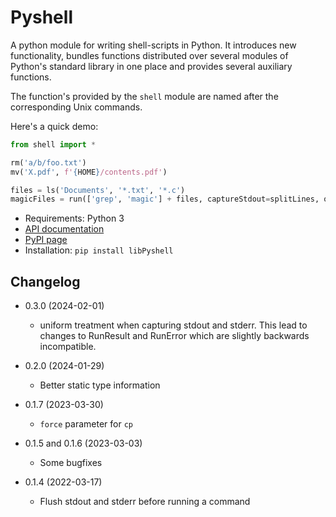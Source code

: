 # Pyshell

A python module for writing shell-scripts in Python. It introduces
new functionality, bundles functions distributed over several modules of
Python's standard library in one place and provides several auxiliary functions.

The function's provided by the `shell` module are named after the corresponding
Unix commands.

Here's a quick demo:

~~~python
from shell import *

rm('a/b/foo.txt')
mv('X.pdf', f'{HOME}/contents.pdf')

files = ls('Documents', '*.txt', '*.c')
magicFiles = run(['grep', 'magic'] + files, captureStdout=splitLines, onError='ignore').stdout
~~~

* Requirements: Python 3
* [API documentation](https://htmlpreview.github.io/?https://github.com/skogsbaer/libPyshell/blob/main/doc/shell.html)
* [PyPI page](https://pypi.org/project/libPyshell/)
* Installation: `pip install libPyshell`

## Changelog

* 0.3.0 (2024-02-01)
  * uniform treatment when capturing stdout and stderr. This lead to changes to RunResult
    and RunError which are slightly backwards incompatible.

* 0.2.0 (2024-01-29)
  * Better static type information

* 0.1.7 (2023-03-30)
  * `force` parameter for `cp`

* 0.1.5 and 0.1.6 (2023-03-03)
  * Some bugfixes

* 0.1.4 (2022-03-17)
  * Flush stdout and stderr before running a command
